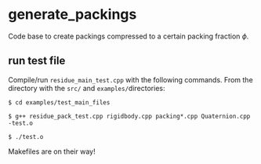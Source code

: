 # generate_packings

Code base to create packings compressed to a certain packing fraction $\phi$. 

## run test file
Compile/run `residue_main_test.cpp` with the following commands. From the directory with the `src/` and `examples/`directories:

`$ cd examples/test_main_files`

`$ g++ residue_pack_test.cpp rigidbody.cpp packing*.cpp Quaternion.cpp -test.o`

`$ ./test.o`

Makefiles are on their way!
